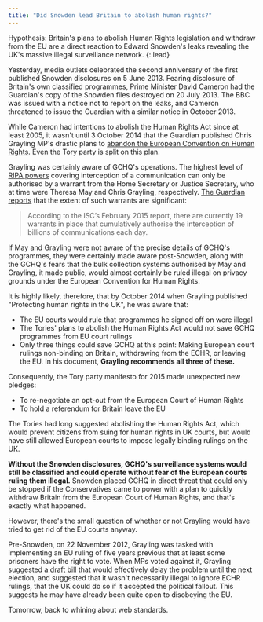 ```yaml
---
title: "Did Snowden lead Britain to abolish human rights?"
---
```


Hypothesis: Britain's plans to abolish Human Rights legislation and withdraw
from the EU are a direct reaction to Edward Snowden's leaks revealing the UK's
massive illegal surveillance network.
{:.lead}

Yesterday, media outlets celebrated the second anniversary of the first
published Snowden disclosures on 5 June 2013. Fearing disclosure of Britain's
own classified programmes, Prime Minister David Cameron had the Guardian's copy
of the Snowden files destroyed on 20 July 2013. The BBC was issued with a notice
not to report on the leaks, and Cameron threatened to issue the Guardian with a
similar notice in October 2013.

While Cameron had intentions to abolish the Human Rights Act since at least
2005, it wasn't until 3 October 2014 that the Guardian published Chris Grayling
MP's drastic plans to [abandon the European Convention on Human
Rights](https://orbitalflower.github.io/20150531-decoding-tory-doublespeak.html).
Even the Tory party is split on this plan.

Grayling was certainly aware of GCHQ's operations. The highest level of [RIPA
powers](https://en.wikipedia.org/wiki/RIPA#Powers) covering interception of a
communication can only be authorised by a warrant from the Home Secretary or
Justice Secretary, who at time were Theresa May and Chris Grayling,
respectively. [The Guardian
reports](http://www.theguardian.com/commentisfree/2015/jun/05/what-to-look-out-for-britain-new-surveillance-bill)
that the extent of such warrants are significant:

> According to the ISC’s February 2015 report, there are currently 19 warrants
> in place that cumulatively authorise the interception of billions of
> communications each day.

If May and Grayling were not aware of the precise details of GCHQ's programmes,
they were certainly made aware post-Snowden, along with the GCHQ's fears that
the bulk collection systems authorised by May and Grayling, it made public,
would almost certainly be ruled illegal on privacy grounds under the European
Convention for Human Rights.

It is highly likely, therefore, that by October 2014 when Grayling published
"Protecting human rights in the UK", he was aware that:

* The EU courts would rule that programmes he signed off on were illegal
* The Tories' plans to abolish the Human Rights Act would not save GCHQ
programmes from EU court rulings
* Only three things could save GCHQ at this point: Making European court rulings
non-binding on Britain, withdrawing from the ECHR, or leaving the EU. In his
document, __Grayling recommends all three of these.__

Consequently, the Tory party manifesto for 2015 made unexpected new pledges:
* To re-negotiate an opt-out from the European Court of Human Rights
* To hold a referendum for Britain leave the EU

The Tories had long suggested abolishing the Human Rights Act, which would
prevent citizens from suing for human rights in UK courts, but would have still
allowed European courts to impose legally binding rulings on the UK.

__Without the Snowden disclosures, GCHQ's surveillance systems would still be
classified and could operate without fear of the European courts ruling them
illegal.__ Snowden placed GCHQ in direct threat that could only be stopped if
the Conservatives came to power with a plan to quickly withdraw Britain from the
European Court of Human Rights, and that's exactly what happened.

However, there's the small question of whether or not Grayling would have tried
to get rid of the EU courts anyway.

Pre-Snowden, on 22 November 2012, Grayling was tasked with implementing an EU
ruling of five years previous that at least some prisoners have the right to
vote. When MPs voted against it, Grayling suggested [a draft
bill](http://www.bbc.co.uk/news/uk-politics-20431995) that would effectively
delay the problem until the next election, and suggested that it wasn't
necessarily illegal to ignore ECHR rulings, that the UK could do so if it
accepted the political fallout. This suggests he may have already been quite
open to disobeying the EU.

Tomorrow, back to whining about web standards.
